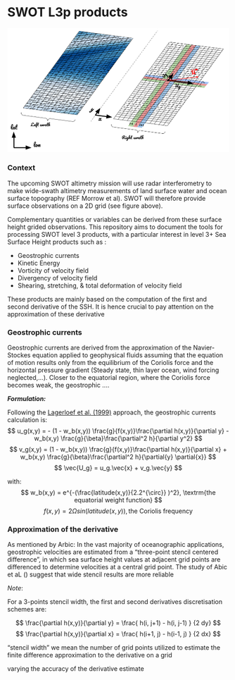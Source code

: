 # SWOT L3p products

<center><img src="./figures/image.png"/></center>



### Context

The upcoming SWOT altimetry mission will use radar interferometry to make wide-swath altimetry measurements of land surface water and ocean surface topography (REF Morrow et al). SWOT will therefore provide surface observations on a 2D grid (see figure above).

Complementary quantities or variables can be derived from these surface height grided observations. This repository aims to document the tools for processing SWOT level 3 products, with a particular interest in level 3+ Sea Surface Height products such as : 
 
- Geostrophic currents
- Kinetic Energy
- Vorticity of velocity field
- Divergency of velocity field
- Shearing, stretching, & total deformation of velocity field

These products are mainly based on the computation of the first and second derivative of the SSH. It is hence crucial to pay attention on the approximation of these derivative 


### Geostrophic currents 

Geostrophic currents are derived from the approximation of the Navier-Stockes equation applied to geophysical fluids assuming that the equation of motion results only from the equilibrium of the Coriolis force and the horizontal pressure gradient (Steady state, thin layer ocean, wind forcing neglected,...). Closer to the equatorial region, where the Coriolis force becomes weak, the geostrophic ....   


**_Formulation:_** 

Following the [Lagerloef et al. (1999)](https://agupubs.onlinelibrary.wiley.com/doi/epdf/10.1029/1999JC900197) approach, the geostrophic currents calculation is:
$$
u_g(x,y) = - (1 - w_b(x,y)) \frac{g}{f(x,y)}\frac{\partial h(x,y)}{\partial y} -  w_b(x,y) \frac{g}{\beta}\frac{\partial^2 h}{\partial y^2}
$$
$$
v_g(x,y) = (1 - w_b(x,y)) \frac{g}{f(x,y)}\frac{\partial h(x,y)}{\partial x} + w_b(x,y) \frac{g}{\beta}\frac{\partial^2 h}{\partial{y} \partial{x}}
$$
$$
\vec{U_g} = u_g.\vec{x} + v_g.\vec{y} 
$$

with: 
$$ w_b(x,y) = e^{-(\frac{latitude(x,y)}{2.2^{\circ}} )^2}, \textrm{the equatorial weight function} $$ 
$$ f(x,y) = 2 \Omega sin(latitude(x,y)) , \textrm{the Coriolis frequency} $$ 




### Approximation of the derivative

As mentioned by Arbic: In the vast majority of oceanographic applications, geostrophic velocities are estimated from a “three-point stencil centered difference”, in which sea surface height values at adjacent grid points are differenced to determine velocities at a central grid point.
The study of Abic et aL () suggest that wide stencil results are more reliable

*Note*:

For a 3-points stencil width, the first and second derivatives discretisation schemes are:

$$
\frac{\partial h(x,y)}{\partial y} = \frac{ h(i, j+1) - h(i, j-1) } {2 dy}
$$
$$
\frac{\partial h(x,y)}{\partial x} = \frac{ h(i+1, j) - h(i-1, j) } {2 dx}
$$

“stencil width” we mean the number of grid points utilized to estimate the finite difference approximation to the derivative on a grid

varying the accuracy of the derivative estimate


